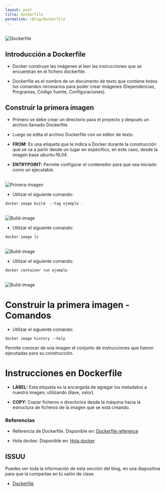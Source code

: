```yaml
---
layout: post
title: Dockerfile
permalink: /Blog/Dockerfile
---
```

<br>
<img class="img-center" src="{{ site.baseurl }}/images/dockerfile/dockerfile.png" title="Dockerfile" name="Dockerfile"/>
<br>

## Introducción a Dockerfile

* Docker construye las imágenes al leer las instrucciones que se encuentran en el fichero dockerfile.

* Dockerfile es el nombre de un documento de texto que contiene todos los comandos necesarios para poder crear imágenes (Dependencias, Programas, Código fuente, Configuraciones).

## Construir la primera imagen

* Primero se debe crear un directorio para el proyecto y después un archivo llamado Dockerfile.

* Luego se edita el archivo Dockerfile con un editor de texto.

* **FROM:** Es una etiqueta que le indica a Docker durante la construcción que se va a partir desde un lugar en especifico, en este caso, desde la imagen base ubuntu:16.04.

* **ENTRYPOINT:** Permite configurar el contenedor para que sea iniciado como un ejecutable.

<br>
<img class="img-center" src="{{ site.baseurl }}/images/dockerfile/primera-imagen.png" title="Primera-imagen" name="Primera-imagen"/>
<br>

* Utilizar el siguiente comando:

```
docker image build  --tag ejemplo .
```
<br>
<img class="img-center" src="{{ site.baseurl }}/images/dockerfile/build-image.png" title="Build-image" name="Build-image"/>
<br>

* Utilizar el siguiente comando:

```
docker image ls
```

<br>
<img class="img-center" src="{{ site.baseurl }}/images/dockerfile/image-ls.png" title="Build-image" name="Build-image"/>
<br>

* Utilizar el siguiente comando:

```
docker container run ejemplo
```

<br>
<img class="img-center" src="{{ site.baseurl }}/images/dockerfile/run-ejemplo.png" title="Build-image" name="Build-image"/>
<br>

# Construir la primera imagen - Comandos

* Utilizar el siguiente comando:

```
docker image history --help
```

Permite conocer de una imagen el conjunto de instrucciones que fueron ejecutadas para su construcción.

# Instrucciones en Dockerfile

* **LABEL:** Esta etiqueta es la encargada de agregar los metadatos a nuestra imagen; utilizando (llave, valor).

* **COPY:** Copiar ficheros o directorios desde la máquina hacia la estructura de ficheros de la imagen que se está creando.

### Referencias

* Referencia de Dockerfile. Disponible en: [Dockerfile reference](https://docs.docker.com/engine/reference/builder/)

* Hola docker. Disponible en: [Hola docker](https://lemoncode.net/lemoncode-blog/2019/11/5/hola-docker)

## ISSUU

Puedes ver toda la información de esta sección del blog, en una diapositiva para que la compartas en tú salón de clase.

* [Dockerfile](https://issuu.com/johanse/docs/seccion-5-dockerfile.pptx)
